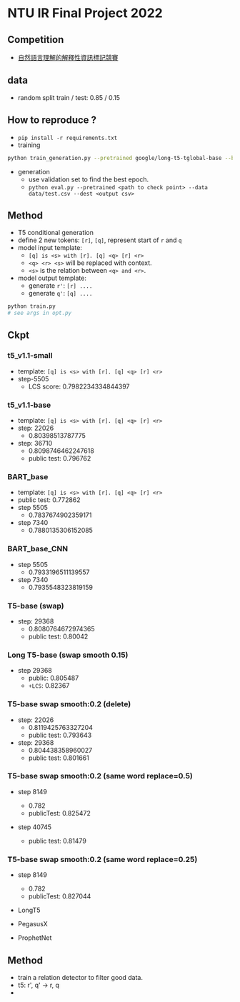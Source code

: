 # NTU IR Final Project 2022

## Competition

* [自然語言理解的解釋性資訊標記競賽](https://tbrain.trendmicro.com.tw/Competitions/Details/26)

## data

* random split train / test: 0.85 / 0.15

## How to reproduce ?
* `pip install -r requirements.txt`
* training
```sh
python train_generation.py --pretrained google/long-t5-tglobal-base --batch_size 2 --output_dir <outputDir> --template_inp "[q] <q> is <s> with [r] <r>"
```
* generation
    * use validation set to find the best epoch.
    * `python eval.py --pretrained <path to check point> --data data/test.csv --dest <output csv>`

## Method

* T5 conditional generation
* define 2 new tokens: `[r]`, `[q]`, represent start of `r` and `q`
* model input template: 
    * `[q] is <s> with [r]. [q] <q> [r] <r>`
    * `<q> <r> <s>` will be replaced with context.
    * `<s>` is the relation between `<q> and <r>`.
* model output template:
    * generate `r'`: `[r] ....`
    * generate `q'`: `[q] ....`
```py
python train.py
# see args in opt.py 
```

## Ckpt

### t5_v1.1-small
* template: `[q] is <s> with [r]. [q] <q> [r] <r>`
* step-5505
    * LCS score: 0.7982234334844397

### t5_v1.1-base

* template: `[q] is <s> with [r]. [q] <q> [r] <r>`
* step: 22026
    * 0.80398513787775
* step: 36710
    * 0.8098746462247618
    * public test: 0.796762
    
### BART_base

* template: `[q] is <s> with [r]. [q] <q> [r] <r>`
* public test: 0.772862
* step 5505
    * 0.7837674902359171
* step 7340
    * 0.7880135306152085

### BART_base_CNN

* step 5505
    * 0.7933196511139557
* step 7340
    * 0.7935548323819159

### T5-base (swap)
* step: 29368
    * 0.8080764672974365
    * public test: 0.80042


### Long T5-base (swap smooth 0.15)
* step 29368
    * public: 0.805487
    * `+LCS`: 0.82367

### T5-base swap smooth:0.2 (delete)
* step: 22026
    * 0.8119425763327204
    * public test: 0.793643
* step: 29368
    * 0.804438358960027
    * public test: 0.801661

### T5-base swap smooth:0.2 (same word replace=0.5)
* step 8149
    * 0.782
    * publicTest: 0.825472

* step 40745
    * public test: 0.81479
### T5-base swap smooth:0.2 (same word replace=0.25)
* step 8149
    * 0.782
    * publicTest: 0.827044


* LongT5
* PegasusX
* ProphetNet


## Method
* train a relation detector to filter good data.
* t5: r', q' -> r, q
* 